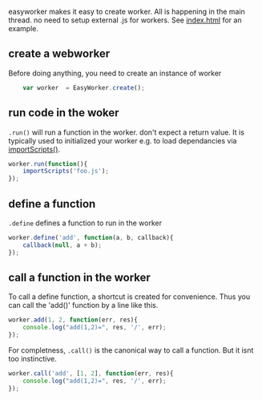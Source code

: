 easyworker makes it easy to create worker.
All is happening in the main thread.
no need to setup external .js for workers.
See 
[index.html](https://github.com/jeromeetienne/easyworker.js/blob/master/index.html)
for an example.

## create a webworker

Before doing anything, you need to create an instance of worker

```javascript
    var worker	= EasyWorker.create();
```

## run code in the woker

```.run()``` will run a function in the worker. don't expect a return value.
It is typically used to initialized your worker e.g. to load dependancies via
[importScripts()](https://developer.mozilla.org/En/Using_web_workers#Importing_scripts_and_libraries).

```javascript
worker.run(function(){
    importScripts('foo.js');
});
```

## define a function

```.define``` defines a function to run in the worker

```javascript
worker.define('add', function(a, b, callback){
    callback(null, a + b);
});
```

## call a function in the worker

To call a define function, a shortcut is created for convenience.
Thus you can call the 'add()' function by a line like this.

```javascript
worker.add(1, 2, function(err, res){
    console.log("add(1,2)=", res, '/', err);		
});
```

For completness, ```.call()``` is the canonical way to call a function.
But it isnt too instinctive.

```javascript
worker.call('add', [1, 2], function(err, res){
    console.log("add(1,2)=", res, '/', err);		
});
```
